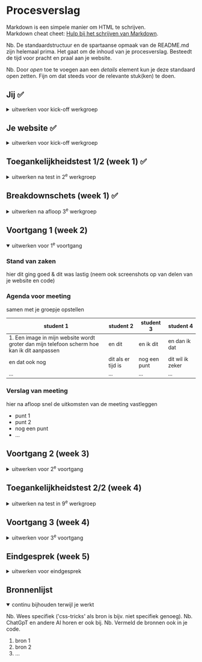 # Procesverslag
Markdown is een simpele manier om HTML te schrijven.  
Markdown cheat cheet: [Hulp bij het schrijven van Markdown](https://github.com/adam-p/markdown-here/wiki/Markdown-Cheatsheet).

Nb. De standaardstructuur en de spartaanse opmaak van de README.md zijn helemaal prima. Het gaat om de inhoud van je procesverslag. Besteedt de tijd voor pracht en praal aan je website.

Nb. Door *open* toe te voegen aan een *details* element kun je deze standaard open zetten. Fijn om dat steeds voor de relevante stuk(ken) te doen.





## Jij ✅

<details>
  <summary>uitwerken voor kick-off werkgroep</summary>

  ### Auteur:
  Levi Titarsole

  #### Je startniveau:
  Mijn start niveau voor dit project is ```Rood``` Dit omdat wel ervaring heb met code maar me nog zeker geen expert noem.

  #### Je focus:
  De focus die ik leg dit vak gaat worden op  ```Responsive``` Dit omdat ik het gevoel heb dat ik hier nog het meeste in kan leren
  
 
</details>





## Je website ✅

<details>
  <summary>uitwerken voor kick-off werkgroep</summary>

  ### Je opdracht:
  https://www.efteling.com/nl

  #### Screenshot(s) van de eerste pagina (small screen): 
  Home Pagina Efteling  
  <img src="./images/github/home-page_efteling.png" width="375px" alt="De home pagina van de Efteling">

  #### Screenshot(s) van de tweede pagina (small screen):
  Openingstijden pagina Efteling  
  <img src="./images/github/openingstijden-page-eftling.png" width="375px" alt="De Openingstijden pagina van de Efteling">
 
</details>



## Toegankelijkheidstest 1/2 (week 1) ✅

<details>
  <summary>uitwerken na test in 2<sup>e</sup> werkgroep</summary>

  ### Bevindingen
  Lijst met je bevindingen die in de WCAG test naar voren kwamen:
* Op het moment van checken van de website waren sommige knoppen niet werkend wanneer de website naar de mobile versie ging.
* De website maakten bijna alleen maar gebruik van div's en de tekst was niet 100% samantisch
* De website was goed te navigeren aan de hand van tabs.
* Buiten de knop die niet werkte op de home page werkte alles perfect voor mobile.
* De website maakt gebruik van zeer uitgebreide alt teksten.
* Alle video's binnen in de website stonden op autoplay en konden niet worden gepauzeert.
* Binnen in de website word geen dark-mode gesupport 

</details>



## Breakdownschets (week 1) ✅

<details>
  <summary>uitwerken na afloop 3<sup>e</sup> werkgroep</summary>

  ### de hele pagina: 
  <img src="./images/github/pagina-1.png" width="375px" alt="Homepagina met alle HTML elementen">

  ### dynamisch deel (bijv menu): 
  <img src="./images/github/pagina-2.png" width="375px" alt="Specifiek dynamisch deel van de homepagina">

  ### wellicht nog een dynamisch deel (bijv filter): 
  <img src="./images/github/pagina-3.png" width="375px" alt="Wellicht specifiek dynamisch deel van de homepagina">

</details>





## Voortgang 1 (week 2)

<details open>
  <summary>uitwerken voor 1<sup>e</sup> voortgang</summary>

  ### Stand van zaken
  hier dit ging goed & dit was lastig (neem ook screenshots op van delen van je website en code)


  ### Agenda voor meeting
  samen met je groepje opstellen

  | student 1      | student 2          | student 3    | student 4        |
  | ---            | ---                | ---          | ---              |
  | 1.⁠ ⁠Een image in mijn website wordt groter dan mijn telefoon scherm hoe kan ik dit aanpassen   | en dit             | en ik dit    | en dan ik dat    |
  | en dat ook nog | dit als er tijd is | nog een punt | dit wil ik zeker |
  | ...            | ...                | ...          | ...              |


  ### Verslag van meeting
  hier na afloop snel de uitkomsten van de meeting vastleggen

  - punt 1
  - punt 2
  - nog een punt
  - ...

</details>





## Voortgang 2 (week 3)

<details>
  <summary>uitwerken voor 2<sup>e</sup> voortgang</summary>

  ### Stand van zaken
  hier dit ging goed & dit was lastig (neem ook screenshots op van delen van je website en code)


  ### Agenda voor meeting
  samen met je groepje opstellen

  | student 1      | student 2          | student 3    | student 4        |
  | ---            | ---                | ---          | ---              |
  | dit bespreken  | en dit             | en ik dit    | en dan ik dat    |
  | en dat ook nog | dit als er tijd is | nog een punt | dit wil ik zeker |
  | ...            | ...                | ...          | ...              |


  ### Verslag van meeting
  hier na afloop snel de uitkomsten van de meeting vastleggen

  - punt 1
  - punt 2
  - nog een punt
- ...

</details>





## Toegankelijkheidstest 2/2 (week 4)

<details>
  <summary>uitwerken na test in 9<sup>e</sup> werkgroep</summary>

  ### Bevindingen
  Lijst met je bevindingen die in de test naar voren kwamen (geef ook aan wat er verbeterd is):

</details>





## Voortgang 3 (week 4)

<details>
  <summary>uitwerken voor 3<sup>e</sup> voortgang</summary>

  ### Stand van zaken
  hier dit ging goed & dit was lastig (neem ook screenshots op van delen van je website en code)


  ### Agenda voor meeting
  samen met je groepje opstellen

  | student 1      | student 2          | student 3    | student 4        |
  | ---            | ---                | ---          | ---              |
  | dit bespreken  | en dit             | en ik dit    | en dan ik dat    |
  | en dat ook nog | dit als er tijd is | nog een punt | dit wil ik zeker |
  | ...            | ...                | ...          | ...              |


  ### Verslag van meeting
  hier na afloop snel de uitkomsten van de meeting vastleggen

  - punt 1
  - punt 2
  - nog een punt
  - ...

</details>





## Eindgesprek (week 5)

<details>
  <summary>uitwerken voor eindgesprek</summary>

  ### Je uitkomst - karakteristiek screenshots:
  <img src="readme-images/dummy-plaatje.jpg" width="375px" alt="uitomst opdracht 1">


  ### Dit ging goed/Heb ik geleerd: 
  Korte omschrijving met plaatjes

  <img src="readme-images/dummy-plaatje.jpg" width="375px" alt="top">


  ### Dit was lastig/Is niet gelukt:
  Korte omschrijving met plaatjes

  <img src="readme-images/dummy-plaatje.jpg" width="375px" alt="bummer">
</details>





## Bronnenlijst

<details open>
  <summary>continu bijhouden terwijl je werkt</summary>

  Nb. Wees specifiek ('css-tricks' als bron is bijv. niet specifiek genoeg). 
  Nb. ChatGpT en andere AI horen er ook bij.
  Nb. Vermeld de bronnen ook in je code.

  1. bron 1
  2. bron 2
  3. ...

</details>
